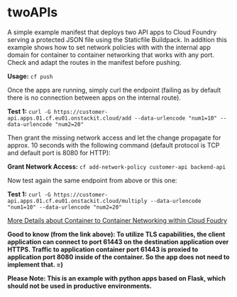 # twoAPIs

A simple example manifest that deploys two API apps to Cloud Foundry serving a protected JSON file using the Staticfile Buildpack.
In addition this example shows how to set network policies with with the internal app domain for container to container networking that works with any port.
Check and adapt the routes in the manifest before pushing.

**Usage:** `cf push`

Once the apps are running, simply curl the endpoint (failing as by default there is no connection between apps on the internal route).

**Test 1:** `curl -G https://customer-api.apps.01.cf.eu01.onstackit.cloud/add --data-urlencode "num1=10" --data-urlencode "num2=20"`

Then grant the missing network access and let the change propagate for approx. 10 seconds with the following command (default protocol is TCP and default port is 8080 for HTTP):

**Grant Network Access:** `cf add-network-policy customer-api backend-api`

Now test again the same endpoint from above or this one:

**Test 1:** `curl -G https://customer-api.apps.01.cf.eu01.onstackit.cloud/multiply --data-urlencode "num1=10" --data-urlencode "num2=20"`

[More Details about Container to Container Networking within Cloud Foudry](https://docs.cloudfoundry.org/concepts/understand-cf-networking.html)

**Good to know (from the link above): To utilize TLS capabilities, the client application can connect to port 61443 on the destination application over HTTPS. Traffic to application container port 61443 is proxied to application port 8080 inside of the container. So the app does not need to implement that. =)**

**Please Note: This is an example with python apps based on Flask, which should not be used in productive environments.**
